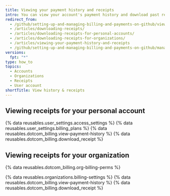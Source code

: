 ```yaml
---
title: Viewing your payment history and receipts
intro: You can view your account's payment history and download past receipts at any time.
redirect_from:
  - /github/setting-up-and-managing-billing-and-payments-on-github/viewing-your-payment-history-and-receipts
  - /articles/downloading-receipts/
  - /articles/downloading-receipts-for-personal-accounts/
  - /articles/downloading-receipts-for-organizations/
  - /articles/viewing-your-payment-history-and-receipts
  - /github/setting-up-and-managing-billing-and-payments-on-github/managing-your-github-billing-settings/viewing-your-payment-history-and-receipts
versions:
  fpt: "*"
type: how_to
topics:
  - Accounts
  - Organizations
  - Receipts
  - User account
shortTitle: View history & receipts
---
```


## Viewing receipts for your personal account

{% data reusables.user_settings.access_settings %}
{% data reusables.user_settings.billing_plans %}
{% data reusables.dotcom_billing.view-payment-history %}
{% data reusables.dotcom_billing.download_receipt %}

## Viewing receipts for your organization

{% data reusables.dotcom_billing.org-billing-perms %}

{% data reusables.organizations.billing-settings %}
{% data reusables.dotcom_billing.view-payment-history %}
{% data reusables.dotcom_billing.download_receipt %}
